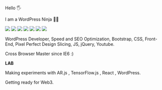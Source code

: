 Hello 🖐

I am a WordPress Ninja 🐱‍👤 

![](https://img.shields.io/badge/WordPress-4854F7.svg)
![](https://img.shields.io/badge/Bootstrap-60C4FA.svg)
![](https://img.shields.io/badge/CSS-ABFA71.svg)
![](https://img.shields.io/badge/JS-e35656.svg)
![](https://img.shields.io/badge/jQuery-B537D4.svg)
![](https://img.shields.io/badge/SEO-5298EB.svg)
![](https://img.shields.io/badge/Design_Slicing-EB41D9.svg)



WordPress Developer, Speed and SEO Optimization, Bootstrap, CSS, Front-End, Pixel Perfect Design Slicing, JS, jQuery, Youtube.

Cross Browser Master since IE6 :)


**LAB**

Making experiments with AR.js , TensorFlow.js , React , WordPress.

Getting ready for Web3.
  
 
 
 
